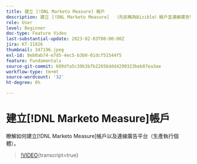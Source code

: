 ```yaml
---
title: 建立 [!DNL Marketo Measure] 帳戶
description: 建立 [!DNL Marketo Measure]  （先前稱為Bizible）帳戶並連線廣告平台（生產執行個體）。
role: User
level: Beginner
doc-type: Feature Video
last-substantial-update: 2023-02-03T00:00:00Z
jira: KT-11826
thumbnail: 347196.jpeg
exl-id: 8eb0ab74-e7d5-4ec5-b3b0-01dcf51544f5
feature: Fundamentals
source-git-commit: 689dfa5c39b3b7b22656ddd4290323beb87ea3ae
workflow-type: tm+mt
source-wordcount: '32'
ht-degree: 0%

---
```


# 建立[!DNL Marketo Measure]帳戶

瞭解如何建立[!DNL Marketo Measure]帳戶以及連線廣告平台（生產執行個體）。

>[!VIDEO](https://video.tv.adobe.com/v/3431534/?learn=on&captions=chi_hant){transcript=true}
